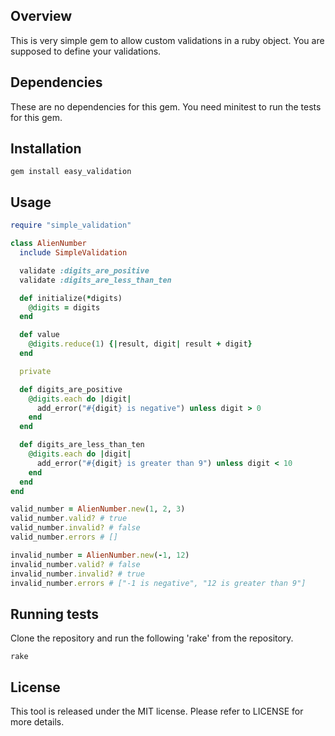 Overview
--------

This is very simple gem to allow custom validations in a ruby object. You are supposed to define your validations.

Dependencies
------------

These are no dependencies for this gem. You need minitest to run the tests for this gem.

Installation
------------

``` script
gem install easy_validation
```

Usage
------

``` ruby
require "simple_validation"

class AlienNumber
  include SimpleValidation

  validate :digits_are_positive
  validate :digits_are_less_than_ten

  def initialize(*digits)
    @digits = digits
  end

  def value
	@digits.reduce(1) {|result, digit| result + digit}
  end

  private

  def digits_are_positive
	@digits.each do |digit|
	  add_error("#{digit} is negative") unless digit > 0
	end
  end

  def digits_are_less_than_ten
	@digits.each do |digit|
	  add_error("#{digit} is greater than 9") unless digit < 10
	end
  end
end

valid_number = AlienNumber.new(1, 2, 3)
valid_number.valid? # true
valid_number.invalid? # false
valid_number.errors # []

invalid_number = AlienNumber.new(-1, 12)
invalid_number.valid? # false
invalid_number.invalid? # true
invalid_number.errors # ["-1 is negative", "12 is greater than 9"]

```

Running tests
-------------

Clone the repository and run the following 'rake' from the repository.

``` script
rake
```

License
-------

This tool is released under the MIT license. Please refer to LICENSE for more details.

